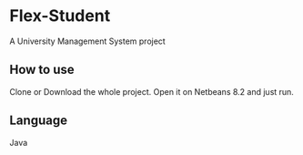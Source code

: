 # Flex-Student

A University Management System project

## How to use
Clone or Download the whole project.
Open it on Netbeans 8.2 and just run.

## Language
Java

